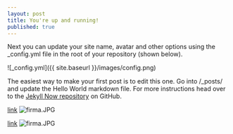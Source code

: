 ```yaml
---
layout: post
title: You're up and running!
published: true
---
```


Next you can update your site name, avatar and other options using the _config.yml file in the root of your repository (shown below).

![_config.yml]({{ site.baseurl }}/images/config.png)

The easiest way to make your first post is to edit this one. Go into /_posts/ and update the Hello World markdown file. For more instructions head over to the [Jekyll Now repository](https://github.com/barryclark/jekyll-now) on GitHub.


[link](http://google.com)
![firma.JPG]({{site.baseurl}}/_posts/firma.JPG)

[link](http://google.com)
![firma.JPG]({{site.baseurl}}/_posts/firma.JPG)

